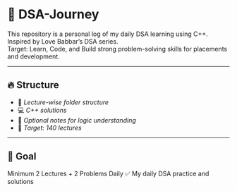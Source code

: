 # 📘 DSA-Journey

This repository is a personal log of my daily DSA learning using C++.  
Inspired by Love Babbar’s DSA series.  
Target: Learn, Code, and Build strong problem-solving skills for placements and development.

---

## 🔥 Structure

- 🧠 *Lecture-wise folder structure*
- 💻 *C++ solutions*
- 📝 *Optional notes for logic understanding*
- 🚀 *Target: 140 lectures*

---

## 📌 Goal

Minimum 2 Lectures + 2 Problems Daily ✅
My daily DSA practice and solutions
